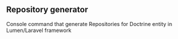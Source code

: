 ## Repository generator

Console command that generate Repositories for Doctrine entity in Lumen/Laravel framework